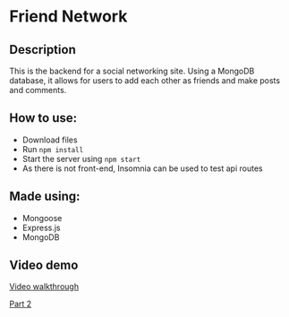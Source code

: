 # Friend Network

## Description

This is the backend for a social networking site. Using a MongoDB database, it allows for users to add each other as friends and make posts and comments.

## How to use:

- Download files
- Run `npm install`
- Start the server using `npm start`
- As there is not front-end, Insomnia can be used to test api routes

## Made using:

- Mongoose
- Express.js
- MongoDB

## Video demo

[Video walkthrough](https://watch.screencastify.com/v/epS3gkK3PeFGpM08WJl7)

[Part 2](https://watch.screencastify.com/v/0t6uc7yZ1gdQMJoZQ0hO)
